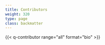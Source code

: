 ```yaml
---
title: Contributors
weight: 320
type: page
class: backmatter
---
```


{{< q-contributor range="all" format="bio" >}}
